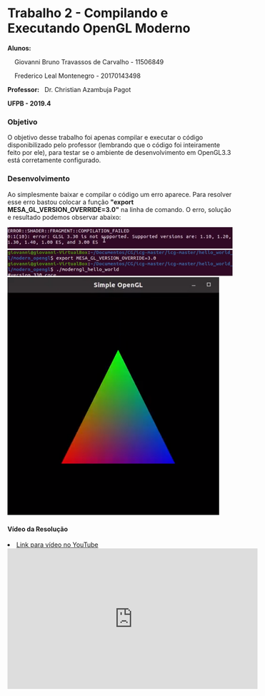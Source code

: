 <h1>Trabalho 2 - Compilando e Executando OpenGL Moderno</h1>
<p><b>Alunos:</b> </p>
<p>&nbsp;&nbsp;&nbsp; Giovanni Bruno Travassos de Carvalho - 11506849</p>
<p>&nbsp;&nbsp;&nbsp;	Frederico Leal Montenegro - 20170143498</p>
<p><b>Professor:</b>&nbsp;&nbsp; Dr. Christian Azambuja Pagot</p>
<p><b>UFPB - 2019.4</b></p>
<h3>Objetivo</h3>
<p>O objetivo desse trabalho foi apenas compilar e executar o código disponibilizado pelo professor (lembrando que o código foi inteiramente feito por ele), para testar se o ambiente de desenvolvimento em OpenGL3.3 está corretamente configurado.</p>
<h3>Desenvolvimento</h3>
<p>Ao simplesmente baixar e compilar o código um erro aparece. Para resolver esse erro bastou colocar a função <b>"export MESA_GL_VERSION_OVERRIDE=3.0"</b> na linha de comando. O erro, solução e resultado podemos observar abaixo:<p/>
<img src = "https://github.com/GiovanniBru/CG/blob/master/Trabalho%202%20-%20OpenGL%20Moderno/imagens/Erro.PNG">
<img src = "https://github.com/GiovanniBru/CG/blob/master/Trabalho%202%20-%20OpenGL%20Moderno/imagens/Solucao.PNG">
<img src = "https://github.com/GiovanniBru/CG/blob/master/Trabalho%202%20-%20OpenGL%20Moderno/imagens/Resultado.PNG">
<h4>Vídeo da Resolução</h4>
<li><a href="https://www.youtube.com/embed/XzlF-wgSp_I">Link para vídeo no YouTube</a></li>
<iframe width="560" height="315" src="https://www.youtube.com/embed/XzlF-wgSp_I" frameborder="0" allow="accelerometer; autoplay; encrypted-media; gyroscope; picture-in-picture" allowfullscreen></iframe>
